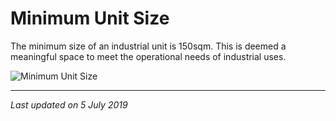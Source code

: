 # Minimum Unit Size

The minimum size of an industrial unit is 150sqm. This is deemed a meaningful space to meet the operational needs of industrial uses.

![Minimum Unit Size](https://www.ura.gov.sg/-/media/Corporate/Guidelines/Development-control/Industrial/B104_Minimum_Unit_Size.jpg?h=100%25&w=100%25)

---

*Last updated on 5 July 2019*
